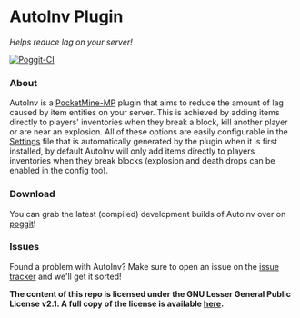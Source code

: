 AutoInv Plugin
===============
_Helps reduce lag on your server!_

[![Poggit-CI](https://poggit.pmmp.io/ci.shield/JackNoordhuis/AutoInv/AutoInv)](https://poggit.pmmp.io/ci/JackNoordhuis/AutoInv/AutoInv)

### About

AutoInv is a [PocketMine-MP](https://github.com/pmmp/PocketMine-MP) plugin that aims to reduce the amount of lag caused by item entities on your server. This is achieved by adding items directly to players' inventories when they break a block, kill another player or are near an explosion. All of these options are easily configurable in the [Settings](https://github.com/JackNoordhuis/AutoInv/blob/master/resources/Settings.yml) file that is automatically generated by the plugin when it is first installed, by default AutoInv will only add items directly to players inventories when they break blocks (explosion and death drops can be enabled in the config too).

### Download

You can grab the latest (compiled) development builds of AutoInv over on [poggit](https://poggit.pmmp.io/ci/JackNoordhuis/AutoInv/AutoInv)!

### Issues

Found a problem with AutoInv? Make sure to open an issue on the [issue tracker](https://github.com/JackNoordhuis/AutoInv/issues) and we'll get it sorted!


__The content of this repo is licensed under the GNU Lesser General Public License v2.1. A full copy of the license is
available [here](LICENSE).__